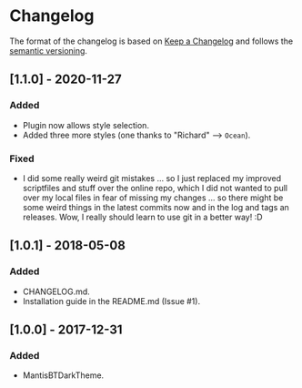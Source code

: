 # Changelog

The format of the changelog is based on [Keep a Changelog](https://keepachangelog.com/en/1.0.0/) and follows the [semantic versioning](http://semver.org/spec/v2.0.0.html).

## [1.1.0] - 2020-11-27
### Added
- Plugin now allows style selection.
- Added three more styles (one thanks to "Richard" --> `Ocean`).

### Fixed
- I did some really weird git mistakes ... so I just replaced my improved scriptfiles and stuff over the online repo, which I did not wanted to pull over my local files in fear of missing my changes ... so there might be some weird things in the latest commits now and in the log and tags an releases. Wow, I really should learn to use git in a better way! :D

## [1.0.1] - 2018-05-08
### Added
- CHANGELOG.md.
- Installation guide in the README.md (Issue #1).

## [1.0.0] - 2017-12-31
### Added
- MantisBTDarkTheme.
